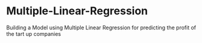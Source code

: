 # Multiple-Linear-Regression
Building a Model using Multiple Linear Regression for predicting the profit of the tart up companies
